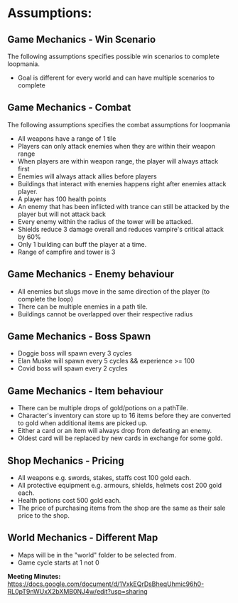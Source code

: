 # Assumptions:
## Game Mechanics - Win Scenario
The following assumptions specifies possible win scenarios to complete loopmania.
* Goal is different for every world and can have multiple scenarios to complete
## Game Mechanics - Combat
The following assumptions specifies the combat assumptions for loopmania
* All weapons have a range of 1 tile 
* Players can only attack enemies when they are within their weapon range 
* When players are within weapon range, the player will always attack first
* Enemies will always attack allies before players 
* Buildings that interact with enemies happens right after enemies attack player.
* A player has 100 health points
* An enemy that has been inflicted with trance can still be attacked by the player but will not attack back
* Every enemy within the radius of the tower will be attacked.
* Shields reduce 3 damage overall and reduces vampire's critical attack by 60%
* Only 1 building can buff the player at a time.
* Range of campfire and tower is 3

## Game Mechanics - Enemy behaviour
* All enemies but slugs move in the same direction of the player (to complete the loop)
* There can be multiple enemies in a path tile.
* Buildings cannot be overlapped over their respective radius

## Game Mechanics - Boss Spawn
* Doggie boss will spawn every 3 cycles
* Elan Muske will spawn every 5 cycles && experience >= 100
* Covid boss will spawn every 2 cycles

## Game Mechanics - Item behaviour
* There can be multiple drops of gold/potions on a pathTile.
* Character's inventory can store up to 16 items before they are converted to gold when additional items are picked up.
* Either a card or an item will always drop from defeating an enemy.
* Oldest card will be replaced by new cards in exchange for some gold.

## Shop Mechanics - Pricing
* All weapons e.g. swords, stakes, staffs cost 100 gold each.
* All protective equipment e.g. armours, shields, helmets cost 200 gold each.
* Health potions cost 500 gold each.
* The price of purchasing items from the shop are the same as their sale price to the shop.

## World Mechanics - Different Map
* Maps will be in the "world" folder to be selected from.
* Game cycle starts at 1 not 0


**Meeting Minutes:** https://docs.google.com/document/d/1VxkEQrDsBheqUhmic96h0-RL0pT9nWUxX2bXMB0NJ4w/edit?usp=sharing
